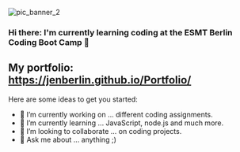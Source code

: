 ![pic_banner_2](https://user-images.githubusercontent.com/90558898/141650513-d9df4e2e-255d-4487-9dd0-f0f42a93db53.jpg)

### Hi there: I'm currently learning coding at the ESMT Berlin Coding Boot Camp 👋
## My portfolio: https://jenberlin.github.io/Portfolio/

Here are some ideas to get you started:
           
- 🔭 I’m currently working on ... different coding assignments.
- 🌱 I’m currently learning ... JavaScript, node.js and much more.
- 👯 I’m looking to collaborate ... on coding projects.
- 💬 Ask me about ... anything ;)

